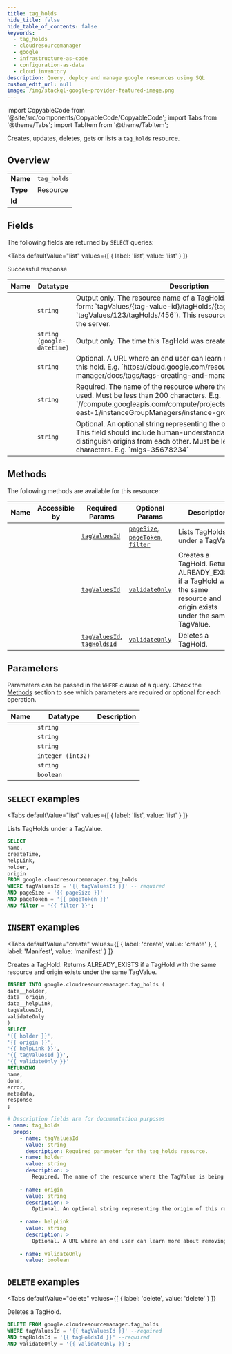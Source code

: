 ```yaml
--- 
title: tag_holds
hide_title: false
hide_table_of_contents: false
keywords:
  - tag_holds
  - cloudresourcemanager
  - google
  - infrastructure-as-code
  - configuration-as-data
  - cloud inventory
description: Query, deploy and manage google resources using SQL
custom_edit_url: null
image: /img/stackql-google-provider-featured-image.png
---
```


import CopyableCode from '@site/src/components/CopyableCode/CopyableCode';
import Tabs from '@theme/Tabs';
import TabItem from '@theme/TabItem';

Creates, updates, deletes, gets or lists a <code>tag_holds</code> resource.

## Overview
<table><tbody>
<tr><td><b>Name</b></td><td><code>tag_holds</code></td></tr>
<tr><td><b>Type</b></td><td>Resource</td></tr>
<tr><td><b>Id</b></td><td><CopyableCode code="google.cloudresourcemanager.tag_holds" /></td></tr>
</tbody></table>

## Fields

The following fields are returned by `SELECT` queries:

<Tabs
    defaultValue="list"
    values={[
        { label: 'list', value: 'list' }
    ]}
>
<TabItem value="list">

Successful response

<table>
<thead>
    <tr>
    <th>Name</th>
    <th>Datatype</th>
    <th>Description</th>
    </tr>
</thead>
<tbody>
<tr>
    <td><CopyableCode code="name" /></td>
    <td><code>string</code></td>
    <td>Output only. The resource name of a TagHold. This is a String of the form: `tagValues/&#123;tag-value-id&#125;/tagHolds/&#123;tag-hold-id&#125;` (e.g. `tagValues/123/tagHolds/456`). This resource name is generated by the server.</td>
</tr>
<tr>
    <td><CopyableCode code="createTime" /></td>
    <td><code>string (google-datetime)</code></td>
    <td>Output only. The time this TagHold was created.</td>
</tr>
<tr>
    <td><CopyableCode code="helpLink" /></td>
    <td><code>string</code></td>
    <td>Optional. A URL where an end user can learn more about removing this hold. E.g. `https://cloud.google.com/resource-manager/docs/tags/tags-creating-and-managing`</td>
</tr>
<tr>
    <td><CopyableCode code="holder" /></td>
    <td><code>string</code></td>
    <td>Required. The name of the resource where the TagValue is being used. Must be less than 200 characters. E.g. `//compute.googleapis.com/compute/projects/myproject/regions/us-east-1/instanceGroupManagers/instance-group`</td>
</tr>
<tr>
    <td><CopyableCode code="origin" /></td>
    <td><code>string</code></td>
    <td>Optional. An optional string representing the origin of this request. This field should include human-understandable information to distinguish origins from each other. Must be less than 200 characters. E.g. `migs-35678234`</td>
</tr>
</tbody>
</table>
</TabItem>
</Tabs>

## Methods

The following methods are available for this resource:

<table>
<thead>
    <tr>
    <th>Name</th>
    <th>Accessible by</th>
    <th>Required Params</th>
    <th>Optional Params</th>
    <th>Description</th>
    </tr>
</thead>
<tbody>
<tr>
    <td><a href="#list"><CopyableCode code="list" /></a></td>
    <td><CopyableCode code="select" /></td>
    <td><a href="#parameter-tagValuesId"><code>tagValuesId</code></a></td>
    <td><a href="#parameter-pageSize"><code>pageSize</code></a>, <a href="#parameter-pageToken"><code>pageToken</code></a>, <a href="#parameter-filter"><code>filter</code></a></td>
    <td>Lists TagHolds under a TagValue.</td>
</tr>
<tr>
    <td><a href="#create"><CopyableCode code="create" /></a></td>
    <td><CopyableCode code="insert" /></td>
    <td><a href="#parameter-tagValuesId"><code>tagValuesId</code></a></td>
    <td><a href="#parameter-validateOnly"><code>validateOnly</code></a></td>
    <td>Creates a TagHold. Returns ALREADY_EXISTS if a TagHold with the same resource and origin exists under the same TagValue.</td>
</tr>
<tr>
    <td><a href="#delete"><CopyableCode code="delete" /></a></td>
    <td><CopyableCode code="delete" /></td>
    <td><a href="#parameter-tagValuesId"><code>tagValuesId</code></a>, <a href="#parameter-tagHoldsId"><code>tagHoldsId</code></a></td>
    <td><a href="#parameter-validateOnly"><code>validateOnly</code></a></td>
    <td>Deletes a TagHold.</td>
</tr>
</tbody>
</table>

## Parameters

Parameters can be passed in the `WHERE` clause of a query. Check the [Methods](#methods) section to see which parameters are required or optional for each operation.

<table>
<thead>
    <tr>
    <th>Name</th>
    <th>Datatype</th>
    <th>Description</th>
    </tr>
</thead>
<tbody>
<tr id="parameter-tagHoldsId">
    <td><CopyableCode code="tagHoldsId" /></td>
    <td><code>string</code></td>
    <td></td>
</tr>
<tr id="parameter-tagValuesId">
    <td><CopyableCode code="tagValuesId" /></td>
    <td><code>string</code></td>
    <td></td>
</tr>
<tr id="parameter-filter">
    <td><CopyableCode code="filter" /></td>
    <td><code>string</code></td>
    <td></td>
</tr>
<tr id="parameter-pageSize">
    <td><CopyableCode code="pageSize" /></td>
    <td><code>integer (int32)</code></td>
    <td></td>
</tr>
<tr id="parameter-pageToken">
    <td><CopyableCode code="pageToken" /></td>
    <td><code>string</code></td>
    <td></td>
</tr>
<tr id="parameter-validateOnly">
    <td><CopyableCode code="validateOnly" /></td>
    <td><code>boolean</code></td>
    <td></td>
</tr>
</tbody>
</table>

## `SELECT` examples

<Tabs
    defaultValue="list"
    values={[
        { label: 'list', value: 'list' }
    ]}
>
<TabItem value="list">

Lists TagHolds under a TagValue.

```sql
SELECT
name,
createTime,
helpLink,
holder,
origin
FROM google.cloudresourcemanager.tag_holds
WHERE tagValuesId = '{{ tagValuesId }}' -- required
AND pageSize = '{{ pageSize }}'
AND pageToken = '{{ pageToken }}'
AND filter = '{{ filter }}';
```
</TabItem>
</Tabs>


## `INSERT` examples

<Tabs
    defaultValue="create"
    values={[
        { label: 'create', value: 'create' },
        { label: 'Manifest', value: 'manifest' }
    ]}
>
<TabItem value="create">

Creates a TagHold. Returns ALREADY_EXISTS if a TagHold with the same resource and origin exists under the same TagValue.

```sql
INSERT INTO google.cloudresourcemanager.tag_holds (
data__holder,
data__origin,
data__helpLink,
tagValuesId,
validateOnly
)
SELECT 
'{{ holder }}',
'{{ origin }}',
'{{ helpLink }}',
'{{ tagValuesId }}',
'{{ validateOnly }}'
RETURNING
name,
done,
error,
metadata,
response
;
```
</TabItem>
<TabItem value="manifest">

```yaml
# Description fields are for documentation purposes
- name: tag_holds
  props:
    - name: tagValuesId
      value: string
      description: Required parameter for the tag_holds resource.
    - name: holder
      value: string
      description: >
        Required. The name of the resource where the TagValue is being used. Must be less than 200 characters. E.g. `//compute.googleapis.com/compute/projects/myproject/regions/us-east-1/instanceGroupManagers/instance-group`
        
    - name: origin
      value: string
      description: >
        Optional. An optional string representing the origin of this request. This field should include human-understandable information to distinguish origins from each other. Must be less than 200 characters. E.g. `migs-35678234`
        
    - name: helpLink
      value: string
      description: >
        Optional. A URL where an end user can learn more about removing this hold. E.g. `https://cloud.google.com/resource-manager/docs/tags/tags-creating-and-managing`
        
    - name: validateOnly
      value: boolean
```
</TabItem>
</Tabs>


## `DELETE` examples

<Tabs
    defaultValue="delete"
    values={[
        { label: 'delete', value: 'delete' }
    ]}
>
<TabItem value="delete">

Deletes a TagHold.

```sql
DELETE FROM google.cloudresourcemanager.tag_holds
WHERE tagValuesId = '{{ tagValuesId }}' --required
AND tagHoldsId = '{{ tagHoldsId }}' --required
AND validateOnly = '{{ validateOnly }}';
```
</TabItem>
</Tabs>
